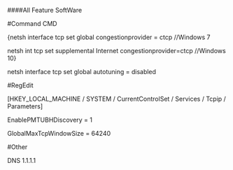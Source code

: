 ####All Feature SoftWare

#Command CMD

{netsh interface tcp set global congestionprovider = ctcp //Windows 7 

netsh int tcp set supplemental Internet congestionprovider=ctcp //Windows 10}


netsh interface tcp set global autotuning = disabled




#RegEdit

[HKEY_LOCAL_MACHINE / SYSTEM / CurrentControlSet / Services / Tcpip / Parameters]

EnablePMTUBHDiscovery  =  1

GlobalMaxTcpWindowSize = 64240

#Other

DNS 1.1.1.1

